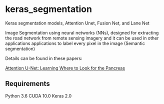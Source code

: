 # keras_segmentation
Keras segmentation models, Attention Unet, Fusion Net, and Lane Net

Image Segmentation using neural networks (NNs), designed for extracting the road network from remote sensing imagery and it can be used in other applications applications to label every pixel in the image (Semantic segmentation) 

Details can be found in these papers:


[Attention U-Net: Learning Where to Look for the Pancreas](https://arxiv.org/abs/1804.03999)

## Requirements
Python 3.6
CUDA 10.0
Keras 2.0
